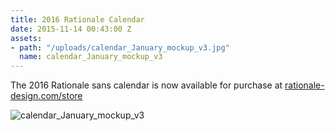 ```yaml
---
title: 2016 Rationale Calendar
date: 2015-11-14 00:43:00 Z
assets:
- path: "/uploads/calendar_January_mockup_v3.jpg"
  name: calendar_January_mockup_v3
---
```


The 2016 Rationale sans calendar is now available for purchase at [rationale-design.com/store](http://rationale-design.com/store)

![calendar_January_mockup_v3](/uploads/calendar_January_mockup_v3.jpg) 
